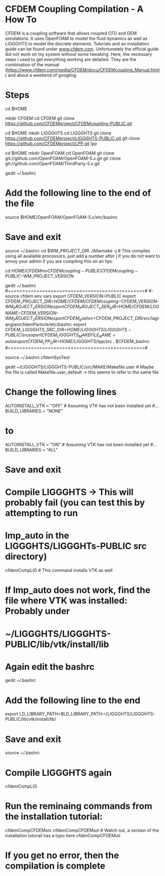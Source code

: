 # CFDEM Coupling Compilation - A How To

CFDEM is a coupling software that allows coupled CFD and DEM simulations. It uses OpenFOAM to model the fluid dynamics as well as LIGGGHTS to model the discrete elements. Tutorials and an installation guide can be found under www.cfdem.com. Unfortunately the official guide did not work on my system without some tweaking. Here, the necessary steps I used to get everything working are detailed. They are the combination of the manual (https://www.cfdem.com/media/CFDEM/docu/CFDEMcoupling_Manual.html) and about a weekend of googling. 

# Steps 

cd $HOME

mkdir CFDEM
cd CFDEM
git clone https://github.com/CFDEMproject/CFDEMcoupling-PUBLIC.git

cd $HOME
mkdir LIGGGHTS
cd LIGGGHTS
git clone https://github.com/CFDEMproject/LIGGGHTS-PUBLIC.git
git clone https://github.com/CFDEMproject/LPP.git lpp

cd $HOME
mkdir OpenFOAM
cd OpenFOAM
git clone git://github.com/OpenFOAM/OpenFOAM-5.x.git
git clone git://github.com/OpenFOAM/ThirdParty-5.x.git

gedit ~/.bashrc	
# Add the following line to the end of the file
source $HOME/OpenFOAM/OpenFOAM-5.x/etc/bashrc
# Save and exit
source ~/.bashrc
cd $WM_PROJECT_DIR
./Allwmake -j # This compiles using all available processors, just add a number after j if you do not want to annoy your admin if you are compiling this on an hpc

cd $HOME/CFDEM
mv CFDEMcoupling-PUBLIC CFDEMcoupling-PUBLIC-$WM_PROJECT_VERSION

gedit ~/.bashrc
#================================================#
#- source cfdem env vars
export CFDEM_VERSION=PUBLIC
export CFDEM_PROJECT_DIR=$HOME/CFDEM/CFDEMcoupling-$CFDEM_VERSION-$WM_PROJECT_VERSION
export CFDEM_PROJECT_USER_DIR=$HOME/CFDEM/$LOGNAME-$CFDEM_VERSION-$WM_PROJECT_VERSION
export CFDEM_bashrc=$CFDEM_PROJECT_DIR/src/lagrangian/cfdemParticle/etc/bashrc
export CFDEM_LIGGGHTS_SRC_DIR=$HOME/LIGGGHTS/LIGGGHTS-PUBLIC/src
export CFDEM_LIGGGHTS_MAKEFILE_NAME=auto
export CFDEM_LPP_DIR=$HOME/LIGGGHTS/lpp/src
. $CFDEM_bashrc
#================================================#


source ~/.bashrc
cfdemSysTest

gedit ~/LIGGGHTS/LIGGGHTS-PUBLIC/src/MAKE/Makefile.user # Maybe the file is called Makefile.user_default -> this seems to refer to the same file
# Change the following lines
AUTOINSTALL_VTK = "OFF" # Assuming VTK has not been installed yet
#...
BUILD_LIBRARIES = "NONE"
# to
AUTOINSTALL_VTK = "ON" # Assuming VTK has not been installed yet
#...
BUILD_LIBRARIES = "ALL"
# Save and exit 

# Compile LIGGGHTS -> This will probably fail (you can test this by attempting to run
# lmp_auto in the LIGGGHTS/LIGGGHTs-PUBLIC src directory)
cfdemCompLIG # This command installs VTK as well

# If lmp_auto does not work, find the file where VTK was installed: Probably under
# ~/LIGGGHTS/LIGGGHTS-PUBLIC/lib/vtk/install/lib
# Again edit the bashrc
gedit ~/.bashrc
# Add the following line to the end
export LD_LIBRARY_PATH=$LD_LIBRARY_PATH:~/LIGGGHTS/LIGGGHTS-PUBLIC/lib/vtk/install/lib/
# Save and exit
source ~/.bashrc

# Compile LIGGGHTS again
cfdemCompLIG
# Run the reminaing commands from the installation tutorial:
cfdemCompCFDEMsrc
cfdemCompCFDEMsol # Watch out, a version of the installation tutorail has a typo here 
cfdenCompCFDEMuti

# If you get no error, then the compilation is complete

